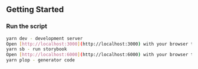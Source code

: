 ## Getting Started

### Run the script

```bash
yarn dev - development server
Open [http://localhost:3000](http://localhost:3000) with your browser to see the result.
yarn sb - run storybook
Open [http://localhost:6000](http://localhost:6000) with your browser to see the result.
yarn plop - generator code
```

